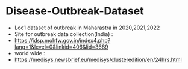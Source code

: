 # Disease-Outbreak-Dataset
* Loc1 dataset of outbreak in Maharastra in 2020,2021,2022
* Site for outbreak data collection(India) : 
* https://idsp.mohfw.gov.in/index4.php?lang=1&level=0&linkid=406&lid=3689
* world wide : 
* https://medisys.newsbrief.eu/medisys/clusteredition/en/24hrs.html
